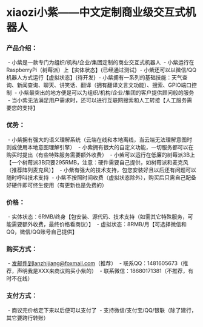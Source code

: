 # xiaozi小紫——中文定制商业级交互式机器人

### 产品介绍：
  - 小紫是一款专门为组织/机构/企业/集团定制的商业交互式机器人
  - 小紫运行在RaspberryPi（树莓派）上【实体状态】{已经通过测试}
  - 小紫还可以以微信/QQ机器人方式运行【虚拟状态】{待开发}
  - 小紫拥有一系列的基础技能：天气查询、新闻查询、聊天、讲笑话、翻译（拥有翻译文言文功能）、搜索、GPIO端口控制
  - 小紫最突出的地方便是可以为组织/机构/企业/集团的客户提供顾问般的服务
  - 当小紫无法满足用户需求时，还可以进行互联网搜索和人工转接【人工服务需要您的支持】
### 优势：
  - 小紫拥有强大的语义理解系统（云端在线和本地离线，当云端无法理解意图时则或使用本地意图理解引擎）
  - 小紫拥有很大的自定义功能，一切服务都可以在购买时提出（有些特殊服务需要额外收费）
  - 小紫可以运行在低廉的树莓派3B上【一个树莓派3B只要295RMB，注意：硬件需要自己提供，如树莓派和麦克风（推荐阵列麦克风）】
  - 小紫有强大的技术支持，包您安装好且以后还有问题可以随时呼叫技术支持
  - 小紫不按照时间收费（虚拟状态除外），购买后只需自己配备好硬件即可终生使用（有更新也是免费的）
### 价格：
  - 实体状态：6RMB/终身【包安装、源代码、技术支持（如需其它特殊服务，可能需要额外收费，最终价格看商议）】
  - 虚拟状态：8RMB/月【可选择微信和QQ，微信/QQ账号自己提供】
### 购买方式：
  - 发邮件到lanzhijiang@foxmail.com（推荐）
  - 联系QQ：1481605673（推荐，声明我是XXX来商议购买小紫的）
  - 联系微信：18680171381（不推荐，有时不在线）
### 支付方式：
  - 商议完价格定下来以后便可以支付了
  - 支持微信/支付宝/QQ/银联（除了建行，其它要跨行转账）

